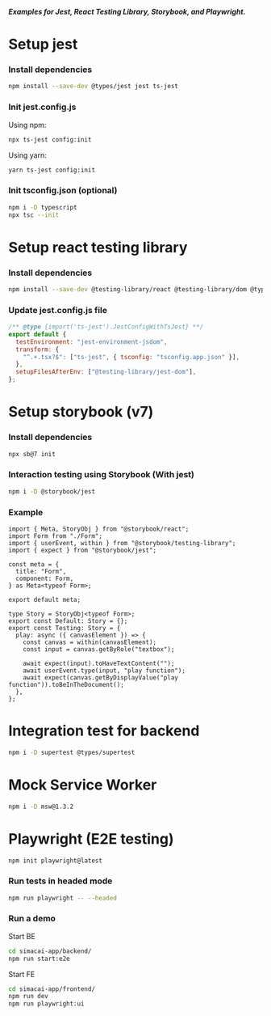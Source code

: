 **_Examples for Jest, React Testing Library, Storybook, and Playwright._**

# Setup jest

### Install dependencies

```bash
npm install --save-dev @types/jest jest ts-jest
```

### Init jest.config.js

Using npm:

```bash
npx ts-jest config:init
```

Using yarn:

```bash
yarn ts-jest config:init
```

### Init tsconfig.json (optional)

```bash
npm i -D typescript
npx tsc --init
```

# Setup react testing library

### Install dependencies

```bash
npm install --save-dev @testing-library/react @testing-library/dom @types/react @types/react-dom @testing-library/jest-dom @testing-library/user-event
```

### Update jest.config.js file

```js
/** @type {import('ts-jest').JestConfigWithTsJest} **/
export default {
  testEnvironment: "jest-environment-jsdom",
  transform: {
    "^.+.tsx?$": ["ts-jest", { tsconfig: "tsconfig.app.json" }],
  },
  setupFilesAfterEnv: ["@testing-library/jest-dom"],
};
```

# Setup storybook (v7)

### Install dependencies

```bash
npx sb@7 init
```

### Interaction testing using Storybook (With jest)

```bash
npm i -D @storybook/jest
```

### Example

```tsx
import { Meta, StoryObj } from "@storybook/react";
import Form from "./Form";
import { userEvent, within } from "@storybook/testing-library";
import { expect } from "@storybook/jest";

const meta = {
  title: "Form",
  component: Form,
} as Meta<typeof Form>;

export default meta;

type Story = StoryObj<typeof Form>;
export const Default: Story = {};
export const Testing: Story = {
  play: async ({ canvasElement }) => {
    const canvas = within(canvasElement);
    const input = canvas.getByRole("textbox");

    await expect(input).toHaveTextContent("");
    await userEvent.type(input, "play function");
    await expect(canvas.getByDisplayValue("play function")).toBeInTheDocument();
  },
};
```

# Integration test for backend

```bash
npm i -D supertest @types/supertest
```

# Mock Service Worker

```bash
npm i -D msw@1.3.2
```

# Playwright (E2E testing)

```bash
npm init playwright@latest
```

### Run tests in headed mode

```bash
npm run playwright -- --headed
```

### Run a demo

Start BE

```bash
cd simacai-app/backend/
npm run start:e2e
```

Start FE

```bash
cd simacai-app/frontend/
npm run dev
npm run playwright:ui
```
